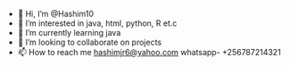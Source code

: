 - 👋 Hi, I’m @Hashim10
- 👀 I’m interested in java, html, python, R et.c
- 🌱 I’m currently learning java
- 💞️ I’m looking to collaborate on projects
- 📫 How to reach me hashimjr6@yahoo.com whatsapp- +256787214321

<!---
Hashim10/Hashim10 is a ✨ special ✨ repository because its `README.md` (this file) appears on your GitHub profile.
You can click the Preview link to take a look at your changes.
--->
